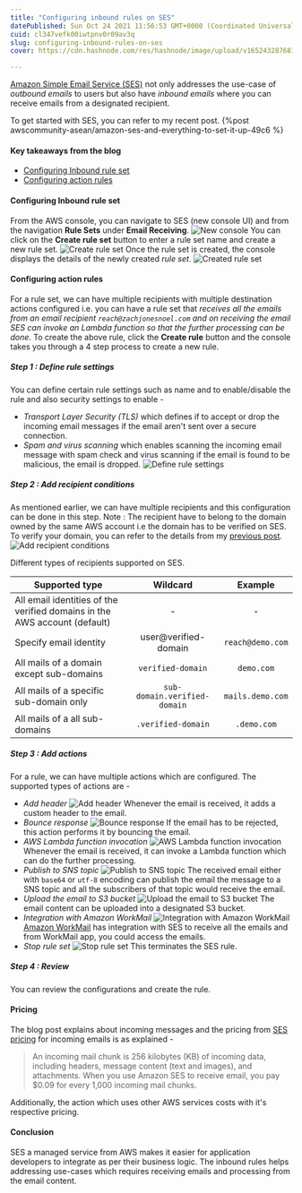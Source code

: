 ```yaml
---
title: "Configuring inbound rules on SES"
datePublished: Sun Oct 24 2021 11:56:53 GMT+0000 (Coordinated Universal Time)
cuid: cl347vefk00iwtpnv0r09av3q
slug: configuring-inbound-rules-on-ses
cover: https://cdn.hashnode.com/res/hashnode/image/upload/v1652432876819/QBqjnBgOr.jpeg

---
```


[Amazon Simple Email Service (SES)](https://aws.amazon.com/ses/) not only addresses the use-case of *outbound emails* to users but also have *inbound emails* where you can receive emails from a designated recipient.

To get started with SES, you can refer to my recent post.
{%post awscommunity-asean/amazon-ses-and-everything-to-set-it-up-49c6 %}

#### Key takeaways from the blog
+ [Configuring Inbound rule set](#inbound-rulesets)
+ [Configuring action rules](#destination-rules)

#### Configuring Inbound rule set <a name="inbound-rulesets"></a>
From the AWS console, you can navigate to SES (new console UI) and from the navigation **Rule Sets** under **Email Receiving**. 
![New console](https://cdn.hashnode.com/res/hashnode/image/upload/v1652432856164/Efx8tAA0yR.png)
You can click on the **Create rule set** button to enter a rule set name and create a new rule set.
![Create rule set](https://cdn.hashnode.com/res/hashnode/image/upload/v1652432857981/zU_8Db5cI.png)
Once the rule set is created, the console displays the details of the newly created *rule set*.
![Created rule set](https://cdn.hashnode.com/res/hashnode/image/upload/v1652432859450/c6b7tf1IF.png)

#### Configuring action rules <a name="action-rules"></a>
For a rule set, we can have multiple recipients with multiple destination actions configured i.e. you can have a rule set that *receives all the emails from an email recipient `reach@zachjonesnoel.com` and on receiving the email SES can invoke an Lambda function so that the further processing can be done*.
To create the above rule, click the **Create rule** button and the console takes you through a 4 step process to create a new rule.

##### Step 1 : Define rule settings
You can define certain rule settings such as name and to enable/disable the rule and also security settings to enable - 
+ *Transport Layer Security (TLS)* which defines if to accept or drop the incoming email messages if the email aren't sent over a secure connection. 
+ *Spam and virus scanning* which enables scanning the incoming email message with spam check and virus scanning if the email is found to be malicious, the email is dropped.
![Define rule settings](https://cdn.hashnode.com/res/hashnode/image/upload/v1652432861047/FLIPnyV83.png)

##### Step 2 : Add recipient conditions
As mentioned earlier, we can have multiple recipients and this configuration can be done in this step. 
Note : The recipient have to belong to the domain owned by the same AWS account i.e the domain has to be verified on SES. To verify your domain, you can refer to the details from my [previous post](https://dev.to/awscommunity-asean/amazon-ses-and-everything-to-set-it-up-49c6#domain-verification).
![Add recipient conditions](https://cdn.hashnode.com/res/hashnode/image/upload/v1652432862722/LW2H7BxNh.png)

Different types of recipients supported on SES.

| Supported type        | Wildcard | Example           | 
| ------------- |:-------------:|:-------------:|
| All email identities of the verified domains in the AWS account (default) | - | - |
| Specify email identity | user@verified-domain | `reach@demo.com` |
| All mails of a domain except sub-domains | `verified-domain` | `demo.com` |
| All mails of a specific sub-domain only | `sub-domain.verified-domain` | `mails.demo.com` |
| All mails of a all sub-domains | `.verified-domain` | `.demo.com` |

##### Step 3 : Add actions
For a rule, we can have multiple actions which are configured. The supported types of actions are - 
+ *Add header* 
![Add header](https://cdn.hashnode.com/res/hashnode/image/upload/v1652432864257/Rc5oYXfry.png)
Whenever the email is received, it adds a custom header to the email.
+ *Bounce response*
![Bounce response](https://cdn.hashnode.com/res/hashnode/image/upload/v1652432865749/Q0aumgbVI.png)
If the email has to be rejected, this action performs it by bouncing the email.
+ *AWS Lambda function invocation*
![AWS Lambda function invocation](https://cdn.hashnode.com/res/hashnode/image/upload/v1652432867288/o0U3lC8eW.png)
Whenever the email is received, it can invoke a Lambda function which can do the further processing.
+ *Publish to SNS topic*
![Publish to SNS topic](https://cdn.hashnode.com/res/hashnode/image/upload/v1652432868871/GpKwZZrE_.png)
The received email either with `base64` or `utf-8` encoding can publish the email the message to a SNS topic and all the subscribers of that topic would receive the email.
+ *Upload the email to S3 bucket*
![Upload the email to S3 bucket](https://cdn.hashnode.com/res/hashnode/image/upload/v1652432870477/b3ijuMtxC.png)
The email content can be uploaded into a designated S3 bucket.
+ *Integration with Amazon WorkMail*
![Integration with Amazon WorkMail](https://cdn.hashnode.com/res/hashnode/image/upload/v1652432872161/F5k2vb5Ah.png)
[Amazon WorkMail](https://aws.amazon.com/workmail/) has integration with SES to receive all the emails and from WorkMail app, you could access the emails.
+ *Stop rule set*
![Stop rule set](https://cdn.hashnode.com/res/hashnode/image/upload/v1652432873774/-mm8ZrXWC.png)
This terminates the SES rule.

<!-- ![Add actions](https://cdn.hashnode.com/res/hashnode/image/upload/v1652432875252/qVCC3lUHW.png)-->

##### Step 4 : Review
You can review the configurations and create the rule.

#### Pricing
The blog post explains about incoming messages and the pricing from [SES pricing](https://aws.amazon.com/ses/pricing/) for incoming emails is as explained - 
> An incoming mail chunk is 256 kilobytes (KB) of incoming data, including headers, message content (text and images), and attachments. When you use Amazon SES to receive email, you pay $0.09 for every 1,000 incoming mail chunks.

Additionally, the action which uses other AWS services costs with it's respective pricing.

#### Conclusion
SES a managed service from AWS makes it easier for application developers to integrate as per their business logic. The inbound rules helps addressing use-cases which requires receiving emails and processing from the email content. 